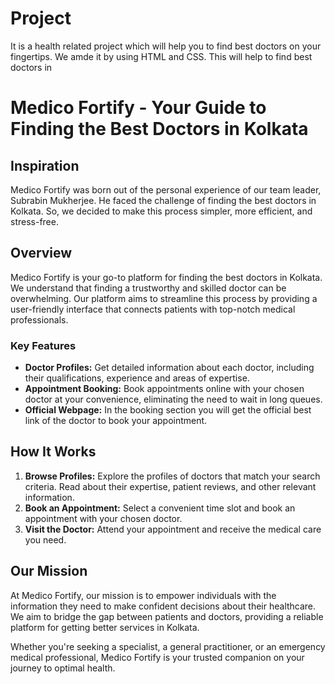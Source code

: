 # Project
It is a health related project which will help you to find best doctors on your fingertips.
We amde it by using HTML and CSS.
This will help to find best doctors in 
# Medico Fortify - Your Guide to Finding the Best Doctors in Kolkata

## Inspiration

Medico Fortify was born out of the personal experience of our team leader, Subrabin Mukherjee. He faced the challenge of finding the best doctors in Kolkata. So, we decided to make this process simpler, more efficient, and stress-free.

## Overview

Medico Fortify is your go-to platform for finding the best doctors in Kolkata. We understand that finding a trustworthy and skilled doctor can be overwhelming. Our platform aims to streamline this process by providing a user-friendly interface that connects patients with top-notch medical professionals.

### Key Features

- **Doctor Profiles:** Get detailed information about each doctor, including their qualifications, experience and areas of expertise.
- **Appointment Booking:** Book appointments online with your chosen doctor at your convenience, eliminating the need to wait in long queues.
- **Official Webpage:** In the booking section you will get the official best link of the doctor to book your appointment.
  
## How It Works

1. **Browse Profiles:** Explore the profiles of doctors that match your search criteria. Read about their expertise, patient reviews, and other relevant information.
2. **Book an Appointment:** Select a convenient time slot and book an appointment with your chosen doctor.
3. **Visit the Doctor:** Attend your appointment and receive the medical care you need.

## Our Mission

At Medico Fortify, our mission is to empower individuals with the information they need to make confident decisions about their healthcare. We aim to bridge the gap between patients and doctors, providing a reliable platform for getting better services in Kolkata.

Whether you're seeking a specialist, a general practitioner, or an emergency medical professional, Medico Fortify is your trusted companion on your journey to optimal health.
